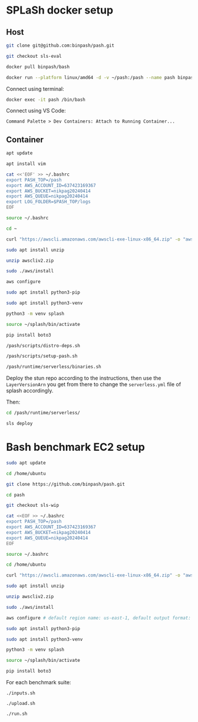 # SPLaSh docker setup

## Host

```sh
git clone git@github.com:binpash/pash.git
```

```sh
git checkout sls-eval
```

```sh
docker pull binpash/bash
```

```sh
docker run --platform linux/amd64 -d -v ~/pash:/pash --name pash binpash/pash:latest sleep infinity
```

Connect using terminal:

```sh
docker exec -it pash /bin/bash
```

Connect using VS Code:

```
Command Palette > Dev Containers: Attach to Running Container...
```

## Container

```sh
apt update
```

```sh
apt install vim
```

```sh
cat <<'EOF' >> ~/.bashrc
export PASH_TOP=/pash
export AWS_ACCOUNT_ID=637423169367
export AWS_BUCKET=nikpag20240414
export AWS_QUEUE=nikpag20240414
export LOG_FOLDER=$PASH_TOP/logs
EOF
```

```sh
source ~/.bashrc
```

```sh
cd ~
```

```sh
curl "https://awscli.amazonaws.com/awscli-exe-linux-x86_64.zip" -o "awscliv2.zip"
```

```sh
sudo apt install unzip
```

```sh
unzip awscliv2.zip
```

```sh
sudo ./aws/install
```

```sh
aws configure
```

```sh
sudo apt install python3-pip
```

```sh
sudo apt install python3-venv
```

```sh
python3 -m venv splash
```

```sh
source ~/splash/bin/activate
```

```sh
pip install boto3
```

```sh
/pash/scripts/distro-deps.sh
```

```sh
/pash/scripts/setup-pash.sh
```

```sh
/pash/runtime/serverless/binaries.sh
```

Deploy the stun repo according to the instructions, then use the `LayerVersionArn` you get from there to change the `serverless.yml` file of splash accordingly.

Then:

```sh
cd /pash/runtime/serverless/
```

```sh
sls deploy
```

# Bash benchmark EC2 setup

```sh
sudo apt update
```

```sh
cd /home/ubuntu
```

```sh
git clone https://github.com/binpash/pash.git
```

```sh
cd pash
```

```sh
git checkout sls-wip
```

```sh
cat <<EOF >> ~/.bashrc
export PASH_TOP=/pash
export AWS_ACCOUNT_ID=637423169367
export AWS_BUCKET=nikpag20240414
export AWS_QUEUE=nikpag20240414
EOF
```

```sh
source ~/.bashrc
```

```sh
cd /home/ubuntu
```

```sh
curl "https://awscli.amazonaws.com/awscli-exe-linux-x86_64.zip" -o "awscliv2.zip"
```

```sh
sudo apt install unzip
```

```sh
unzip awscliv2.zip
```

```sh
sudo ./aws/install
```

```sh
aws configure # default region name: us-east-1, default output format: json
```

```sh
sudo apt install python3-pip
```

```sh
sudo apt install python3-venv
```

```sh
python3 -m venv splash
```

```sh
source ~/splash/bin/activate
```

```sh
pip install boto3
```

For each benchmark suite:

```
./inputs.sh
```

```
./upload.sh
```

```
./run.sh
```
